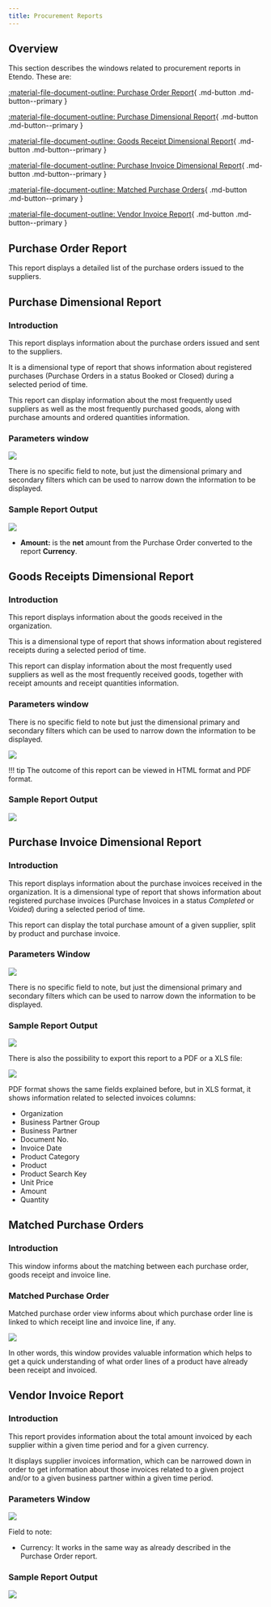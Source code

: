 ```yaml
---
title: Procurement Reports 
---
```

## Overview

This section describes the windows related to procurement reports in Etendo. These are:

[:material-file-document-outline: Purchase Order Report](/user-guide/etendo-classic/basic-features/procurement-management/analysis-tools#purchase-order-report){ .md-button .md-button--primary } <br>

[:material-file-document-outline: Purchase Dimensional Report](/user-guide/etendo-classic/basic-features/procurement-management/analysis-tools#purchase-dimensional-report){ .md-button .md-button--primary } <br>

[:material-file-document-outline: Goods Receipt Dimensional Report](/user-guide/etendo-classic/basic-features/procurement-management/analysis-tools#goods-receipts-dimensional-report){ .md-button .md-button--primary } <br>

[:material-file-document-outline: Purchase Invoice Dimensional Report](/user-guide/etendo-classic/basic-features/procurement-management/analysis-tools#purchase-invoice-dimensional-report){ .md-button .md-button--primary } <br>

[:material-file-document-outline: Matched Purchase Orders](/user-guide/etendo-classic/basic-features/procurement-management/analysis-tools#matched-purchase-orders){ .md-button .md-button--primary } <br>

[:material-file-document-outline: Vendor Invoice Report](/user-guide/etendo-classic/basic-features/procurement-management/analysis-tools#vendor-invoice-report){ .md-button .md-button--primary } <br>


## Purchase Order Report

This report displays a detailed list of the purchase orders issued to the suppliers. 

## Purchase Dimensional Report

### Introduction

This report displays information about the purchase orders issued and sent to the suppliers.

It is a dimensional type of report that shows information about registered purchases (Purchase Orders in a status Booked or Closed) during a selected period of time.

This report can display information about the most frequently used suppliers as well as the most frequently purchased goods, along with purchase amounts and ordered quantities information.

### Parameters window

![](../../../../assets/drive/1tfjdJFeCwoMFq7Osb7iA4oCx8AQtsO5M.png)


There is no specific field to note, but just the dimensional primary and secondary filters which can be used to narrow down the information to be displayed.

### Sample Report Output

![](../../../../assets/drive/1HteUH5sPx3PmrHdRqlR8S6l0EzDizuUu.png)

-   **Amount:** is the **net** amount from the Purchase Order converted to the report **Currency**.

## Goods Receipts Dimensional Report

### Introduction

This report displays information about the goods received in the organization.

This is a dimensional type of report that shows information about registered receipts during a selected period of time.

This report can display information about the most frequently used suppliers as well as the most frequently received goods, together with receipt amounts and receipt quantities information.

### Parameters window

There is no specific field to note but just the dimensional primary and secondary filters which can be used to narrow down the information to be displayed.

![](../../../../assets/drive/1ihcncYc8rQoONnKy5KzGqN2IaYw5r18f.png)

!!! tip
    The outcome of this report can be viewed in HTML format and PDF format.

### Sample Report Output

![](../../../../assets/drive/1lvq1Mtz7ed_qJW40ezxrQvqa5ssh5NgM.png)

## Purchase Invoice Dimensional Report

### Introduction

This report displays information about the purchase invoices received in the organization. It is a dimensional type of report that shows information about registered purchase invoices (Purchase Invoices in a status *Completed* or *Voided*) during a selected period of time.

This report can display the total purchase amount of a given supplier, split by product and purchase invoice.

### Parameters Window

![](../../../../assets/drive/1clo6ovc9uHR_-6Qp0KbU9gWcOUbG3ocQ.png)

There is no specific field to note, but just the dimensional primary and secondary filters which can be used to narrow down the information to be displayed.

### Sample Report Output

![](../../../../assets/drive/1ZQC2irKKXg1XSxOCL2IFC-hbfFPlbHYB.png)

There is also the possibility to export this report to a PDF or a XLS file:


![](../../../../assets/drive/1SVvvkMUz-HUcjJKWdu7bSKuSpB5lY9Cz.png)

PDF format shows the same fields explained before, but in XLS format, it shows information related to selected invoices columns:

-   Organization
-   Business Partner Group
-   Business Partner
-   Document No.
-   Invoice Date
-   Product Category
-   Product
-   Product Search Key
-   Unit Price
-   Amount
-   Quantity

## Matched Purchase Orders

### Introduction

This window informs about the matching between each purchase order, goods receipt and invoice line.

### Matched Purchase Order

Matched purchase order view informs about which purchase order line is linked to which receipt line and invoice line, if any.

![](../../../../assets/drive/1HSNC0staVcayYFKAOz3rc8KZDYUxl8Ym.png)

In other words, this window provides valuable information which helps to get a quick understanding of what order lines of a product have already been receipt and invoiced.

## Vendor Invoice Report

### Introduction

This report provides information about the total amount invoiced by each supplier within a given time period and for a given currency.

It displays supplier invoices information, which can be narrowed down in order to get information about those invoices related to a given project and/or to a given business partner within a given time period.

### Parameters Window

![](../../../../assets/drive/1V8A7QEZI3fa7ecV6W-VK-ki_VXx_8Ii8.png)

Field to note:

-   Currency: It works in the same way as already described in the Purchase Order report.

### Sample Report Output

![](../../../../assets/drive/1U3Fx3IPP0R9acd8XMPXhtBR5qQFoj2Am.png)